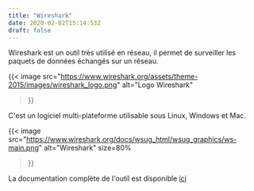 ```yaml
---
title: "Wireshark"
date: 2020-02-02T15:14:53Z
draft: false
---
```


Wireshark est un outil très utilisé en réseau, il permet de surveiller les paquets de données échangés sur un réseau.


{{< image
  src="https://www.wireshark.org/assets/theme-2015/images/wireshark_logo.png"
  alt="Logo Wireshark"
>}}

C'est un logiciel multi-plateforme utilisable sous Linux, Windows et Mac.

{{< image
  src="https://www.wireshark.org/docs/wsug_html/wsug_graphics/ws-main.png"
  alt="Wireshark"
  size=80%
>}}


La documentation complète de l'outil est disponible [ici](https://www.wireshark.org/docs/)
